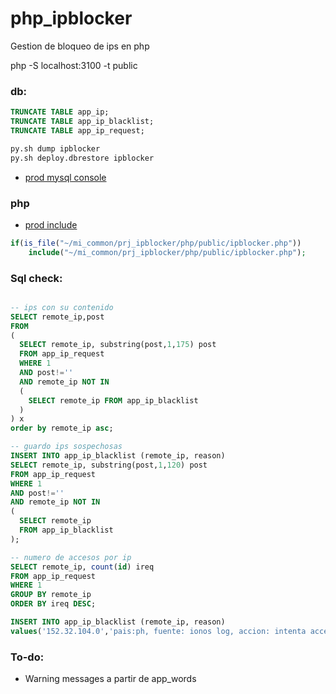 # php_ipblocker
Gestion de bloqueo de ips en php  

php -S localhost:3100 -t public

### db:
```sql
TRUNCATE TABLE app_ip;
TRUNCATE TABLE app_ip_blacklist;
TRUNCATE TABLE app_ip_request;
```
```s
py.sh dump ipblocker
py.sh deploy.dbrestore ipblocker
```
- [prod mysql console](https://trello.com/c/G9OArwWO/9-ionos-conectar-por-consola)
### php
- [prod include](https://trello.com/c/5qbASalI/10-ipblocker)
```php
if(is_file("~/mi_common/prj_ipblocker/php/public/ipblocker.php"))
    include("~/mi_common/prj_ipblocker/php/public/ipblocker.php");
```

### Sql check:
```sql

-- ips con su contenido
SELECT remote_ip,post 
FROM
(
  SELECT remote_ip, substring(post,1,175) post 
  FROM app_ip_request 
  WHERE 1 
  AND post!=''
  AND remote_ip NOT IN 
  (
    SELECT remote_ip FROM app_ip_blacklist
  )
) x 
order by remote_ip asc;

-- guardo ips sospechosas
INSERT INTO app_ip_blacklist (remote_ip, reason)
SELECT remote_ip, substring(post,1,120) post
FROM app_ip_request 
WHERE 1 
AND post!=''
AND remote_ip NOT IN 
(
  SELECT remote_ip 
  FROM app_ip_blacklist
);

-- numero de accesos por ip
SELECT remote_ip, count(id) ireq
FROM app_ip_request
WHERE 1
GROUP BY remote_ip
ORDER BY ireq DESC;

INSERT INTO app_ip_blacklist (remote_ip, reason) 
values('152.32.104.0','pais:ph, fuente: ionos log, accion: intenta acceder a eduardoaf.com/wp-login');
```

### To-do:
- Warning messages a partir de app_words